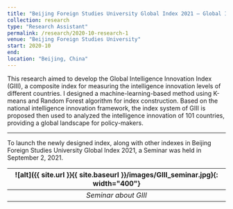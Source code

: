 ```yaml
---
title: "Beijing Foreign Studies University Global Index 2021 – Global Intelligence Innovation Index"
collection: research
type: "Research Assistant"
permalink: /research/2020-10-research-1
venue: "Beijing Foreign Studies University"
start: 2020-10
end: 
location: "Beijing, China"
---
```


 This research aimed to develop the Global Intelligence Innovation Index (GIII), a composite index for measuring the intelligence innovation levels of different countries. I designed a machine-learning-based method using K-means and Random Forest algorithm for index construction. Based on the national intelligence innovation framework, the index system of GIII is proposed then used to analyzed the intelligence innovation of 101 countries, providing a global landscape for policy-makers.

---
 To launch the newly designed index, along with other indexes in Beijing Foreign Studies University Global Index 2021, a Seminar was held in September 2, 2021.

| ![alt]({{ site.url }}{{ site.baseurl }}/images/GIII_seminar.jpg){: width="400"} | 
|:--:| 
| *Seminar about GIII* |

